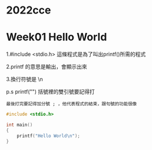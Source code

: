 # 2022cce

# Week01 Hello World
1.#include <stdio.h> 這條程式是為了叫出printf()所需的程式

2.printf 的意思是輸出，會顯示出來

3.換行符號是 \n

p.s printf("") 括號裡的雙引號要記得打

    最後打完要記得加分號 ; ，他代表程式的結束，跟句號的功能很像
```cpp
#include <stdio.h>

int main()
{
    printf("Hello World\n");
}
```
